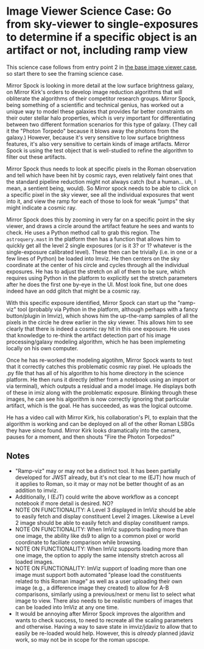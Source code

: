 # Image Viewer Science Case: Go from sky-viewer to single-exposures to determine if a specific object is an artifact or not, including ramp view

This science case follows from entry point 2 in [the base image viewer case](image-viewer-base.md), so start there to see the framing science case.

Mirror Spock is looking in more detail at the low surface brightness galaxy, on Mirror Kirk's orders to develop image reduction algorithms that will obliterate the algorithms of their competitor research groups. Mirror Spock, being something of a scientific and technical genius, has worked out a unique way to model these galaxies that provides far better constraints on their outer stellar halo properties, which is very important for differentiating between two different formation scenarios for this type of galaxy. (They call it the "Photon Torpedo" because it blows away the photons from the galaxy.) However, because it's very sensitive to low surface brightness features, it's also very sensitive to certain kinds of image artifacts.  Mirror Spock is using the test object that is well-studied to refine the algorithm to filter out these artifacts.

Mirror Spock thus needs to look at specific pixels in the Roman observation and tell which have been hit by cosmic rays, even relatively faint ones that the standard pipeline reduction might not always catch (but a human... uh, I mean, a sentient being, would). So Mirror spock needs to be able to click on a specific pixel in the sky viewer, see all the individual exposures that went into it, and view the ramp for each of those to look for weak "jumps" that might indicate a cosmic ray.

Mirror Spock does this by zooming in very far on a specific point in the sky viewer, and draws a circle around the artifact feature he sees and wants to check. He uses a Python method call to grab this region.  The `astroquery.mast` in the platform then has a function that allows him to quickly get all the level 2 single exposures (or is it 3?  or 1?  whatever is the single-exposure calibrated level).  These then can be trivially (i.e. in one or a few lines of Python) be loaded into Imviz. He then centers on the sky coordinate at the center of his circle and cycles through all the individual exposures.  He has to adjust the stretch on all of them to be sure, which requires using Python in the platform to explicitly set the stretch parameters after he does the first one by-eye in the UI.  Most look fine, but one does indeed have an odd glitch that might be a cosmic ray.

With this specific exposure identified, Mirror Spock can start up the "ramp-viz" tool (probably via Python in the platform, although perhaps with a fancy button/plugin in Imviz), which shows him the up-the-ramp samples of all the pixels in the circle he drew earlier in the sky viewer. This allows him to see clearly that there is indeed a cosmic ray hit in this one exposure.  He uses that knowledge to re-think the artifact detection part of his image processing/galaxy modeling algorithm, which he has been implemeting locally on his own computer.

Once he has re-worked the modeling algotihm, Mirror Spock wants to test that it correctly catches this problematic cosmic ray pixel.  He uploads the .py file that has all of his algorithm to his home directory in the science platform.  He then runs it directly (either from a notebook using an import or via terminal), which outputs a residual and a model image.  He displays both of these in imiz along with the problematic exposure. Blinking through these images, he can see his algorithm is now correctly ignoring that particular artifact,  which is the goal. He has succeeded, as was the logical outcome.

He has a video call with Mirror Kirk, his collaboration's PI, to explain that the algorithm is working and can be deployed on all of the other Roman LSBGs they have since found.  Mirror Kirk looks dramatically into the camera, pauses for a moment, and then shouts "Fire the Photon Torpedos!"

## Notes

* "Ramp-viz" may or may not be a distinct tool.  It has been partially developed for JWST already, but it's not clear to me (EJT) how much of it applies to Roman, so it may or may not be better thought of as an addition to imviz.
* Additionally, I (EJT) could write the above workflow as a concept notebook if more detail is desired. NO?
* NOTE ON FUNCTIONALITY: A Level 3 displayed in ImViz should be able to easily fetch and display constituent Level 2 images. Likewise a Level 2 image should be able to easily fetch and display constituent ramps.
* NOTE ON FUNCTIONALITY: When ImViz supports loading more than one image, the ability like ds9 to align to a common pixel or world coordinate to faciliate comparison while browsing.
* NOTE ON FUNCTIONALITY: When ImViz supports loading more than one image, the option to apply the same intensity stretch across all loaded images.
* NOTE ON FUNCTIONALITY: ImViz support of loading more than one image must support both automated "please load the constituents related to this Roman image" as well as a user uploading their own image (e.g., a difference image they created) to allow for A-B comparisons, similarly using a previous/next or menu list to select what image to view. There also needs to be realistic numbers of images that can be loaded into ImViz at any one time.
* It would be annoying after Mirror Spock improves the algorithm and wants to check success, to need to recreate all the scaling parameters and otherwise.  Having a way to save state in imviz/jdaviz to allow that to easily be re-loaded would help.  However, this is *already* planned jdaviz work, so may not be in scope for the roman upscope.